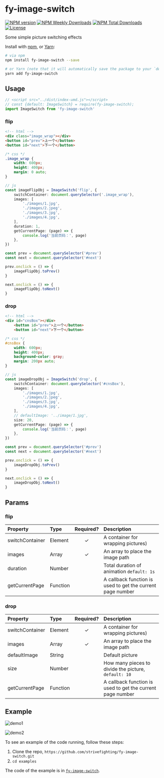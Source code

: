 # fy-image-switch

[![NPM version](https://badgen.net/npm/v/fy-image-switch)](https://www.npmjs.com/package/fy-image-switch)
[![NPM Weekly Downloads](https://badgen.net/npm/dw/fy-image-switch)](https://www.npmjs.com/package/fy-image-switch)
[![NPM Total Downloads](https://badgen.net/npm/dt/fy-image-switch)](https://www.npmjs.com/package/fy-image-switch)
[![License](https://badgen.net/npm/license/fy-image-switch)](https://www.npmjs.com/package/fy-image-switch)

Some simple picture switching effects

Install with [npm](https://www.npmjs.com/), or [Yarn](https://yarnpkg.com/):

```bash
# via npm
npm install fy-image-switch --save

# or Yarn (note that it will automatically save the package to your `dependencies` in `package.json`)
yarn add fy-image-switch
```

## Usage

```typescript
// <script src="../dist/index-umd.js"></script>
// const {default: ImageSwitch} = require(fy-image-switch);
import ImageSwitch from 'fy-image-switch'

```

### flip

```html
<!-- html -->
<div class="image_wrap"></div>
<button id="prev">上一个</button>
<button id="next">下一个</button>
```

```css
/* css */
.image_wrap {
    width: 600px;
    height: 400px;
    margin: 0 auto;
}
```
```typescript
// js
const imageFlipObj = ImageSwitch('flip', {
    switchContainer: document.querySelector('.image_wrap'),
    images: [
        './images/1.jpg',
        './images/2.jpeg',
        './images/3.jpg',
        './images/4.jpg',
    ],
    duration: 1,
    getCurrentPage: (page) => {
        console.log('当前页码：', page)
    },
})

const prev = document.querySelector('#prev')
const next = document.querySelector('#next')

prev.onclick = () => {
    imageFlipObj.toPrev()
}

next.onclick = () => {
    imageFlipObj.toNext()
}
```
### drop

```html
<!-- html -->
<div id="cnsBox"></div>
    <button id="prev">上一个</button>
    <button id="next">下一个</button>
```
```css
/* css */
#cnsBox {
    width: 600px;
    height: 400px;
    background-color: gray;
    margin: 200px auto;
}
```

```typescript
// js
const imageDropObj = ImageSwitch('drop', {
    switchContainer: document.querySelector('#cnsBox'),
    images: [
        './images/1.jpg',
        './images/2.jpeg',
        './images/3.jpg',
        './images/4.jpg',
    ],
    // defaultImage: '../image/1.jpg',
    size: 20,
    getCurrentPage: (page) => {
        console.log('当前页码：', page)
    },
})

const prev = document.querySelector('#prev')
const next = document.querySelector('#next')

prev.onclick = () => {
    imageDropObj.toPrev()
}

next.onclick = () => {
    imageDropObj.toNext()
}
```

## Params

### flip



| Property     | Type            | Required? | Description                                                                                                                                 |
| :----------- | :-------------- | :-------: | :------------------------------------------------------------------------------------------------------------------------------------------ |
| switchContainer | Element          |     ✓     | A container for wrapping pictures)                                                                           |
| images       | Array<string>          |     ✓     | An array to place the image path                                                                                                                           |
| duration     | Number          |          | Total duration of animation `default: 1s`                                                                                                                |
| getCurrentPage       | Function |          | A callback function is used to get the current page number |





### drop


| Property     | Type            | Required? | Description                                                                                                                                 |
| :----------- | :-------------- | :-------: | :------------------------------------------------------------------------------------------------------------------------------------------ |
| switchContainer | Element          |     ✓     | A container for wrapping pictures)                                                                           |
| images       | Array<string>          |     ✓     | An array to place the image path                                                                                                                           |
| defaultImage     | String          |          | Default picture  
| size     | Number          |          | How many pieces to divide the picture, `default: 10   `                                                                                                           |
| getCurrentPage       | Function |          | A callback function is used to get the current page number |



## Example

![demo1](https://raw.githubusercontent.com/strivefighting/fy-image/master/assets/4.gif)

![demo2](https://raw.githubusercontent.com/strivefighting/fy-image/master/assets/5.gif)

To see an example of the code running, follow these steps:

1. Clone the repo, `https://github.com/strivefighting/fy-image-switch.git`
1. `cd examples`

The code of the example is in [`fy-image-switch`](https://github.com/strivefighting/fy-image-switch/blob/master/examples).
